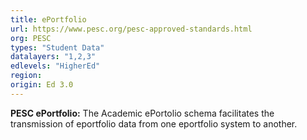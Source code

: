 ```yaml
---
title: ePortfolio
url: https://www.pesc.org/pesc-approved-standards.html
org: PESC
types: "Student Data"
datalayers: "1,2,3"
edlevels: "HigherEd"
region:
origin: Ed 3.0
---
```

**PESC ePortfolio:** The Academic ePortolio schema facilitates the transmission of eportfolio data from one eportfolio system to another.
